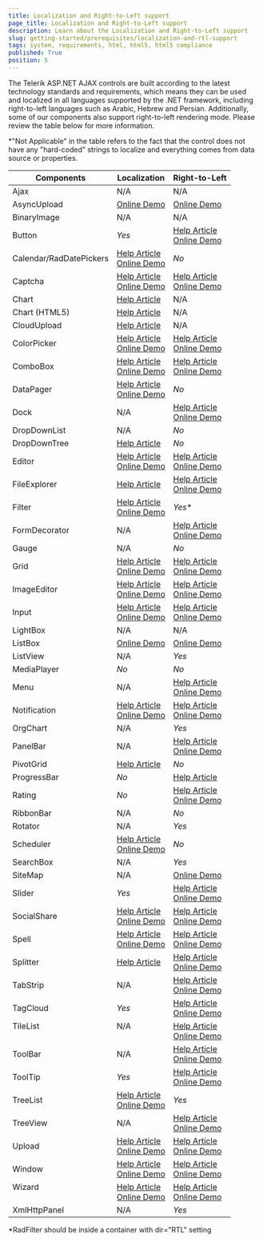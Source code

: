 ```yaml
---
title: Localization and Right-to-Left support
page_title: Localization and Right-to-Left support
description: Learn about the Localization and Right-to-Left support
slug: getting-started/prerequisites/localization-and-rtl-support
tags: system, requirements, html, html5, html5 compliance
published: True
position: 5
---
```


The Telerik ASP.NET AJAX controls are built according to the latest technology standards and requirements, which means they can be used and localized in all languages supported by the .NET framework, including right-to-left languages such as Arabic, Hebrew and Persian. Additionally, some of our components also support right-to-left rendering mode. Please review the table below for more information.

*"Not Applicable" in the table refers to the fact that the control does not have any "hard-coded" strings to localize and everything comes from data source or properties.  

<table class="Table Table--comparison">
  <thead>
    <tr>
      <th>Components </th>
      <th>Localization </th>
      <th>Right-to-Left </th>
    </tr>
  </thead>
  <tbody>
    <tr>
      <td>Ajax</td>
      <td>N/A</td>
      <td>N/A <br>
      </td>
    </tr>
    <tr>
      <td>AsyncUpload</td>
      <td>
        <a href="http://demos.telerik.com/aspnet-ajax/asyncupload/examples/localization/defaultcs.aspx">Online Demo</a>
      </td>
      <td>
        <a href="http://demos.telerik.com/aspnet-ajax/asyncupload/examples/rtl/defaultcs.aspx">Online Demo</a>
      </td>
    </tr>
    <tr>
      <td>BinaryImage</td>
      <td>N/A</td>
      <td>N/A</td>
    </tr>
    <tr>
      <td>Button</td>
      <td>
        <span>
          <em>Yes</em>
        </span>
      </td>
      <td>
        <a href="https://docs.telerik.com/devtools/aspnet-ajax/controls/button/accessibility-and-internationalization/right-to-left-support">Help Article</a>
        <br>
        <a shape="rect" href="http://demos.telerik.com/aspnet-ajax/button/examples/righttoleft/defaultcs.aspx">Online Demo</a>
      </td>
    </tr>
    <tr>
      <td>Calendar/RadDatePickers</td>
      <td>
        <a href="https://docs.telerik.com/devtools/aspnet-ajax/controls/calendar/accessibility-and-internationalization/specifying-a-culture">Help Article</a>
        <br>
        <a shape="rect" href="https://demos.telerik.com/aspnet-ajax/calendar/accessibility-and-internationalization/globalization/defaultcs.aspx">Online Demo</a>
      </td>
      <td>
        <span>
          <em>No</em>
        </span>
      </td>
    </tr>
    <tr>
      <td>Captcha</td>
      <td>
        <a href="https://docs.telerik.com/devtools/aspnet-ajax/controls/captcha/accessibility-and-internationalization/localization">Help Article</a>
        <br>
        <a shape="rect" href="http://demos.telerik.com/aspnet-ajax/captcha/examples/localization/defaultcs.aspx">Online Demo</a>
      </td>
      <td>
        <a href="https://docs.telerik.com/devtools/aspnet-ajax/controls/captcha/accessibility-and-internationalization/right-to-left-support">Help Article</a>
        <br>
        <a shape="rect" href="http://demos.telerik.com/aspnet-ajax/captcha/examples/righttoleft/defaultcs.aspx">Online Demo</a>
      </td>
    </tr>
    <tr>
      <td>Chart</td>
      <td>
        <a href="https://docs.telerik.com/devtools/aspnet-ajax/controls/chart/advanced-topics/multi-language-support-for-radchart">Help Article</a>
        <br>
      </td>
      <td>N/A</td>
    </tr>
    <tr>
      <td valign="top">Chart (HTML5) </td>
      <td valign="top">
        <a target="_blank" href="https://docs.telerik.com/devtools/aspnet-ajax/controls/htmlchart/accessibility-and-internationalization/localization">Help Article</a>
      </td>
      <td valign="top">N/A </td>
    </tr>
    <tr>
      <td valign="top">CloudUpload </td>
      <td valign="top">
        <a target="_blank" href="https://docs.telerik.com/devtools/aspnet-ajax/controls/cloudupload/accessibility-and-internationalization/localizing-radcloudupload">Help Article</a>
      </td>
      <td valign="top">N/A </td>
    </tr>
    <tr>
      <td>ColorPicker</td>
      <td>
        <a href="https://docs.telerik.com/devtools/aspnet-ajax/controls/colorpicker/accessibility-and-internationalization/localization">Help Article</a>
        <br>
        <a shape="rect" href="http://demos.telerik.com/aspnet-ajax/colorpicker/examples/localization/defaultcs.aspx">Online Demo</a>
      </td>
      <td>
        <a href="https://docs.telerik.com/devtools/aspnet-ajax/controls/colorpicker/accessibility-and-internationalization/right-to-left-support">Help Article</a>
        <br>
        <a shape="rect" href="http://demos.telerik.com/aspnet-ajax/colorpicker/examples/righttoleft/defaultcs.aspx">Online Demo</a>
      </td>
    </tr>
    <tr>
      <td>ComboBox</td>
      <td>
        <a href="https://docs.telerik.com/devtools/aspnet-ajax/controls/combobox/accessibility-and-internationalization/localization">Help Article</a>
        <br>
        <a href="http://demos.telerik.com/aspnet-ajax/combobox/examples/localization/defaultcs.aspx">Online Demo</a>
      </td>
      <td>
        <a href="https://docs.telerik.com/devtools/aspnet-ajax/controls/combobox/appearance-and-styling/rtl-support">Help Article</a>
        <br>
        <a href="http://demos.telerik.com/aspnet-ajax/combobox/examples/functionality/rtl/defaultcs.aspx" shape="rect">Online Demo</a>
      </td>
    </tr>
    <tr>
      <td>DataPager</td>
      <td>
        <a target="_blank" href="https://docs.telerik.com/devtools/aspnet-ajax/controls/datapager/accessibility-and-internationalization/localization">Help Article</a>
        <br>
        <a target="_blank" href="http://demos.telerik.com/aspnet-ajax/datapager/examples/localization/defaultcs.aspx">Online Demo</a>
      </td>
      <td>
        <span>
          <em>No</em>
        </span>
      </td>
    </tr>
    <tr>
      <td>Dock</td>
      <td>N/A</td>
      <td>
        <a href="https://docs.telerik.com/devtools/aspnet-ajax/controls/dock/accessibility-and-internationalization/right-to-left-support">Help Article</a>
        <br>
        <a shape="rect" href="http://demos.telerik.com/aspnet-ajax/dock/examples/righttoleft/defaultcs.aspx">Online Demo</a>
      </td>
    </tr>
    <tr>
      <td valign="top">DropDownList </td>
      <td valign="top">N/A </td>
      <td valign="top">
        <em>No </em>
      </td>
    </tr>
    <tr>
      <td valign="top">DropDownTree </td>
      <td valign="top">
        <a target="_blank" href="https://docs.telerik.com/devtools/aspnet-ajax/controls/dropdowntree/accessibility-and-internationalization/localization">Help Article</a>
      </td>
      <td valign="top">
        <em>No</em>
        <br>
      </td>
    </tr>
    <tr>
      <td>Editor</td>
      <td>
        <a target="_blank" href="https://docs.telerik.com/devtools/aspnet-ajax/controls/editor/accessibility-and-internationalization/localization/global-resource-files">Help Article</a>
        <br>
        <a target="_blank" shape="rect" href="http://demos.telerik.com/aspnet-ajax/editor/examples/localization/defaultcs.aspx">Online Demo</a>
        <br>
      </td>
      <td>
        <a target="_blank" href="https://docs.telerik.com/devtools/aspnet-ajax/controls/editor/accessibility-and-internationalization/standards-compliance/right-to-left-support">Help Article</a>
        <br>
        <a target="_blank" shape="rect" href="https://demos.telerik.com/aspnet-ajax/editor/examples/righttoleft/defaultcs.aspx">Online Demo</a>
      </td>
    </tr>
    <tr>
      <td>FileExplorer</td>
      <td>
        <a href="https://docs.telerik.com/devtools/aspnet-ajax/controls/fileexplorer/accessibility-and-internationalization/localization">Help Article</a>
        <br>
      </td>
      <td>
        <a href="https://docs.telerik.com/devtools/aspnet-ajax/controls/fileexplorer/accessibility-and-internationalization/right-to-left-support">Help Article</a>
        <br>
        <a shape="rect" href="http://demos.telerik.com/aspnet-ajax/fileexplorer/examples/righttoleftsupport/defaultcs.aspx ">Online Demo</a>
      </td>
    </tr>
    <tr>
      <td>Filter</td>
      <td>
        <a href="https://docs.telerik.com/devtools/aspnet-ajax/controls/filter/accessibility-and-internationalization/localization">Help Article</a>
        <br>
        <a href="http://demos.telerik.com/aspnet-ajax/filter/examples/localization/defaultcs.aspx">Online Demo</a>
      </td>
      <td>
        <em>Yes</em>*
      </td>
    </tr>
    <tr>
      <td>FormDecorator</td>
      <td>N/A</td>
      <td>
        <a href="https://docs.telerik.com/devtools/aspnet-ajax/controls/formdecorator/accessibility-and-internationalization/right-to-left-support">Help Article</a>
        <br>
        <a shape="rect" href="http://demos.telerik.com/aspnet-ajax/formdecorator/examples/righttoleftsupport/defaultcs.aspx">Online Demo</a>
      </td>
    </tr>
    <tr>
      <td valign="top">Gauge </td>
      <td valign="top">N/A </td>
      <td valign="top">
        <em>No </em>
      </td>
    </tr>
    <tr>
      <td>Grid</td>
      <td>
        <a target="_blank" href="https://docs.telerik.com/devtools/aspnet-ajax/controls/grid/accessibility-and-internationalization/localization-through-resource-files">Help Article</a>
        <br>
        <a target="_blank" href="https://demos.telerik.com/aspnet-ajax/grid/examples/accessibility-and-internationalization/localization/defaultcs.aspx">Online Demo</a>
        <br>
      </td>
      <td>
        <a target="_blank" href="https://docs.telerik.com/devtools/aspnet-ajax/controls/grid/accessibility-and-internationalization/right-to-left-support">Help Article</a>
        <br>
        <a target="_blank" shape="rect" href="https://demos.telerik.com/aspnet-ajax/grid/examples/accessibility-and-internationalization/right-to-left-support/defaultcs.aspx">Online Demo</a>
      </td>
    </tr>
    <tr>
      <td>ImageEditor</td>
      <td>
        <a href="https://docs.telerik.com/devtools/aspnet-ajax/controls/imageeditor/accessibility-and-internationalization/localization">Help Article</a>
        <br>
        <a href="http://demos.telerik.com/aspnet-ajax/imageeditor/examples/localization/defaultcs.aspx">Online Demo</a>​
      </td>
      <td>
        <a href="https://docs.telerik.com/devtools/aspnet-ajax/controls/imageeditor/accessibility-and-internationalization/right-to-left-support">Help Article</a>
        <br>
        <a shape="rect" href="http://demos.telerik.com/aspnet-ajax/imageeditor/examples/righttoleft/defaultcs.aspx ">Online Demo</a>
      </td>
    </tr>
    <tr>
      <td>Input</td>
      <td>
        <a href="https://docs.telerik.com/devtools/aspnet-ajax/controls/textbox/radnumerictextbox/formatting-numeric-values">Help Article</a>
        <br>
        <a shape="rect" href="https://demos.telerik.com/aspnet-ajax/numerictextbox/overview/defaultcs.aspx">Online Demo</a>
        <br>
      </td>
      <td>
        <a href="https://docs.telerik.com/devtools/aspnet-ajax/controls/textbox/getting-started/adding-buttons">Help Article</a>
        <br>
        <a shape="rect" href="https://demos.telerik.com/aspnet-ajax/textbox/overview/defaultcs.aspx">Online Demo</a>
      </td>
    </tr>
    <tr>
      <td valign="top">LightBox </td>
      <td valign="top">N/A </td>
      <td valign="top">N/A </td>
    </tr>
    <tr>
      <td>ListBox</td>
      <td>
        <a href="http://demos.telerik.com/aspnet-ajax/listbox/examples/localization/defaultcs.aspx">Online Demo</a>
      </td>
      <td>
        <a href="http://demos.telerik.com/aspnet-ajax/listbox/examples/rtl/defaultcs.aspx">Online Demo</a>
      </td>
    </tr>
    <tr>
      <td>ListView</td>
      <td>N/A <br>
      </td>
      <td>
        <span>
          <em>Yes</em>
        </span>
      </td>
    </tr>
    <tr>
      <td valign="top">MediaPlayer </td>
      <td valign="top">
        <em>No </em>
      </td>
      <td valign="top">
        <em>No </em>
      </td>
    </tr>
    <tr>
      <td>Menu</td>
      <td>N/A</td>
      <td>
        <a href="https://docs.telerik.com/devtools/aspnet-ajax/controls/menu/accessibility-and-internationalization/rtl-support">Help Article</a>
        <br>
        <a shape="rect" href="http://demos.telerik.com/aspnet-ajax/menu/examples/functionality/righttoleft/defaultcs.aspx">Online Demo</a>
      </td>
    </tr>
    <tr>
      <td>Notification</td>
      <td>
        <a href="https://docs.telerik.com/devtools/aspnet-ajax/controls/notification/accessibility-and-internationalization/localization">Help Article</a>
        <br>
        <a href="http://demos.telerik.com/aspnet-ajax/notification/examples/localization/defaultcs.aspx">Online Demo</a>
      </td>
      <td>
        <a href="https://docs.telerik.com/devtools/aspnet-ajax/controls/notification/accessibility-and-internationalization/right-to-left-support">Help Article</a>
        <br>
        <a shape="rect" href="http://demos.telerik.com/aspnet-ajax/notification/examples/righttoleft/defaultcs.aspx">Online Demo</a>
      </td>
    </tr>
    <tr>
      <td valign="top">OrgChart </td>
      <td valign="top">N/A </td>
      <td valign="top">
        <em>Yes </em>
      </td>
    </tr>
    <tr>
      <td>PanelBar</td>
      <td>N/A</td>
      <td>
        <a href="https://docs.telerik.com/devtools/aspnet-ajax/controls/panelbar/appearance-and-styling/rtl-support">Help Article</a>
        <br>
        <a shape="rect" href="http://demos.telerik.com/aspnet-ajax/panelbar/examples/functionality/righttoleftsupport/defaultcs.aspx">Online Demo</a>
      </td>
    </tr>
    <tr>
      <td valign="top">PivotGrid </td>
      <td valign="top">
        <a target="_blank" href="https://docs.telerik.com/devtools/aspnet-ajax/controls/pivotgrid/accessibility-and-internationalization/localization-through-global-resources">Help Article</a>
      </td>
      <td valign="top">
        <em>No</em>
      </td>
    </tr>
    <tr>
      <td valign="top">ProgressBar </td>
      <td valign="top">
        <em>No</em>
      </td>
      <td valign="top">
        <a target="_blank" href="https://docs.telerik.com/devtools/aspnet-ajax/controls/progressbar/accessibility-and-internationalization/right-to-left-support">Help Article</a>
      </td>
    </tr>
    <tr>
      <td>Rating</td>
      <td>
        <span>
          <em>No</em>
        </span>
      </td>
      <td>
        <a href="https://docs.telerik.com/devtools/aspnet-ajax/controls/rating/accessibility-and-internationalization/right-to-left-support">Help Article</a>
        <br>
        <a shape="rect" href="http://demos.telerik.com/aspnet-ajax/rating/examples/righttoleft/defaultcs.aspx">Online Demo</a>
      </td>
    </tr>
    <tr>
      <td>RibbonBar</td>
      <td>N/A</td>
      <td>
        <span>
          <em>No</em>
        </span>
      </td>
    </tr>
    <tr>
      <td>Rotator</td>
      <td>N/A</td>
      <td>
        <span>
          <em>Yes</em>
        </span>
      </td>
    </tr>
    <tr>
      <td>Scheduler</td>
      <td>
        <a href="https://docs.telerik.com/devtools/aspnet-ajax/controls/scheduler/accessibility-and-internationalization/translating-strings">Help Article</a>
        <br>
        <a href="http://demos.telerik.com/aspnet-ajax/scheduler/examples/localization/defaultcs.aspx">Online Demo</a>
      </td>
      <td>
        <span>
          <em>No</em>
        </span>
      </td>
    </tr>
    <tr>
      <td valign="top">SearchBox </td>
      <td valign="top">N/A </td>
      <td valign="top">
        <em>Yes </em>
      </td>
    </tr>
    <tr>
      <td>SiteMap</td>
      <td>N/A</td>
      <td>
        <a href="http://demos.telerik.com/aspnet-ajax/sitemap/examples/rtl/defaultcs.aspx">Online Demo</a>
      </td>
    </tr>
    <tr>
      <td>Slider</td>
      <td>
        <span>
          <em>Yes</em>
        </span>
      </td>
      <td>
        <a href="https://docs.telerik.com/devtools/aspnet-ajax/controls/slider/accessibility-and-internationalization/right-to-left-support">Help Article</a>
        <br>
        <a shape="rect" href="http://demos.telerik.com/aspnet-ajax/slider/examples/righttoleft/defaultcs.aspx">Online Demo</a>
      </td>
    </tr>
    <tr>
      <td>SocialShare</td>
      <td>
        <a href="https://docs.telerik.com/devtools/aspnet-ajax/controls/socialshare/accessibility-and-internationalization/localization">Help Article</a>
        <br>
        <a href="http://demos.telerik.com/aspnet-ajax/socialshare/examples/localization/defaultcs.aspx">Online Demo</a>
      </td>
      <td>
        <a href="https://docs.telerik.com/devtools/aspnet-ajax/controls/socialshare/accessibility-and-internationalization/right-to-left-support">Help Article</a>
        <br>
        <a href="http://demos.telerik.com/aspnet-ajax/socialshare/examples/righttoleft/defaultcs.aspx ">Online Demo</a>
      </td>
    </tr>
    <tr>
      <td>Spell</td>
      <td>
        <a href="https://docs.telerik.com/devtools/aspnet-ajax/controls/spell/accessibility-and-internationalization/localization">Help Article</a>
        <br>
        <a shape="rect" href="http://demos.telerik.com/aspnet-ajax/spell/examples/localization/defaultcs.aspx">Online Demo</a>
      </td>
      <td>
        <a href="https://docs.telerik.com/devtools/aspnet-ajax/controls/spell/accessibility-and-internationalization/right-to-left-support">Help Article</a>
        <br>
        <a shape="rect" href="http://demos.telerik.com/aspnet-ajax/spell/examples/righttoleft/defaultcs.aspx">Online Demo</a>
      </td>
    </tr>
    <tr>
      <td>Splitter</td>
      <td>
        <a href="https://docs.telerik.com/devtools/aspnet-ajax/controls/splitter/accessibility-and-internationalization/changing-the-strings-in-the-user-interface">Help Article</a>
        <br>
      </td>
      <td>
        <a href="https://docs.telerik.com/devtools/aspnet-ajax/controls/splitter/accessibility-and-internationalization/right-to-left-support">Help Article</a>
        <br>
        <a shape="rect" href="http://demos.telerik.com/aspnet-ajax/splitter/examples/righttoleft/defaultcs.aspx">Online Demo</a>
      </td>
    </tr>
    <tr>
      <td>TabStrip</td>
      <td>N/A</td>
      <td>
        <a href="https://docs.telerik.com/devtools/aspnet-ajax/controls/tabstrip/appearance-and-styling/rtl-support">Help Article</a>
        <br>
        <a shape="rect" href="http://demos.telerik.com/aspnet-ajax/tabstrip/examples/functionality/righttoleft/defaultcs.aspx">Online Demo</a>
      </td>
    </tr>
    <tr>
      <td>TagCloud</td>
      <td>
        <span>
          <em>Yes</em>
        </span>
      </td>
      <td>
        <a href="https://docs.telerik.com/devtools/aspnet-ajax/controls/tagcloud/accessibility-and-internationalization/right-to-left-support">Help Article</a>
        <br>
        <a shape="rect" href="http://demos.telerik.com/aspnet-ajax/tagcloud/examples/righttoleft/defaultcs.aspx">Online Demo</a>
      </td>
    </tr>
    <tr>
      <td valign="top">TileList </td>
      <td valign="top">N/A </td>
      <td valign="top">
        <a target="_blank" href="https://docs.telerik.com/devtools/aspnet-ajax/controls/tilelist/accessibility-and-internationalization/right-to-left-support">Help Article</a>
        <br>
        <a target="_blank" href="http://demos.telerik.com/aspnet-ajax/tilelist/examples/right-to-left-support/defaultcs.aspx">Online Demo</a>
      </td>
    </tr>
    <tr>
      <td>ToolBar</td>
      <td>N/A</td>
      <td>
        <a href="https://docs.telerik.com/devtools/aspnet-ajax/controls/toolbar/appearance-and-styling/rtl-support">Help Article</a>
        <br>
        <a shape="rect" href="http://demos.telerik.com/aspnet-ajax/toolbar/examples/functionality/righttoleft/defaultcs.aspx">Online Demo</a>
      </td>
    </tr>
    <tr>
      <td>ToolTip</td>
      <td>
        <span>
          <em>Yes</em>
        </span>
      </td>
      <td>
        <a href="https://docs.telerik.com/devtools/aspnet-ajax/controls/tooltip/accessibility-and-internationalization/right-to-left-support">Help Article</a>
        <br>
        <a shape="rect" href="http://demos.telerik.com/aspnet-ajax/tooltip/examples/righttoleft/defaultcs.aspx">Online Demo</a>
      </td>
    </tr>
    <tr>
      <td>TreeList</td>
      <td>
        <a href="https://docs.telerik.com/devtools/aspnet-ajax/controls/treelist/accessibility-and-internationalization/localization">Help Article</a>
        <br>
        <a href="http://demos.telerik.com/aspnet-ajax/treelist/examples/localization/defaultcs.aspx">Online Demo</a>
      </td>
      <td>
        <span>
          <em>Yes</em>
        </span>
      </td>
    </tr>
    <tr>
      <td>TreeView</td>
      <td>N/A</td>
      <td>
        <a href="https://docs.telerik.com/devtools/aspnet-ajax/controls/treeview/appearance-and-styling/right-to-left-support">Help Article</a>
        <br>
        <a shape="rect" href="http://demos.telerik.com/aspnet-ajax/treeview/examples/functionality/righttoleft/defaultcs.aspx">Online Demo</a>
      </td>
    </tr>
    <tr>
      <td>Upload</td>
      <td>
        <a href="https://docs.telerik.com/devtools/aspnet-ajax/controls/upload/localization/localizing-radupload">Help Article</a>
        <br>
        <a shape="rect" href="http://demos.telerik.com/aspnet-ajax/upload/examples/localization/defaultcs.aspx">Online Demo</a>
        <br>
      </td>
      <td>
        <a href="https://docs.telerik.com/devtools/aspnet-ajax/controls/upload/localization/radupload-rtl-support">Help Article</a>
        <br>
        <a shape="rect" href="http://demos.telerik.com/aspnet-ajax/upload/examples/rtl/defaultcs.aspx">Online Demo</a>
      </td>
    </tr>
    <tr>
      <td>Window</td>
      <td>
        <a href="https://docs.telerik.com/devtools/aspnet-ajax/controls/window/accessibility-and-internationalization/localization">Help Article</a>
        <br>
        <a href="http://demos.telerik.com/aspnet-ajax/window/examples/localization/defaultcs.aspx">Online Demo</a>
      </td>
      <td>
        <a href="https://docs.telerik.com/devtools/aspnet-ajax/controls/window/accessibility-and-internationalization/right-to-left-support">Help Article</a>
        <br>
        <a shape="rect" href="https://demos.telerik.com/aspnet-ajax/window/examples/righttoleft/defaultcs.aspx">Online Demo</a>
        <br>
      </td>
    </tr>
    <tr>
      <td valign="top">Wizard </td>
      <td valign="top">
        <a target="_blank" href="https://docs.telerik.com/devtools/aspnet-ajax/controls/wizard/accessibility-and-internationalization/localization">Help Article</a>
        <br>
        <a target="_blank" href="http://demos.telerik.com/aspnet-ajax/wizard/accessibility-and-internationalization/localization/defaultcs.aspx">Online Demo</a>
      </td>
      <td valign="top">
        <a target="_blank" href="https://docs.telerik.com/devtools/aspnet-ajax/controls/wizard/accessibility-and-internationalization/rtl-support">Help Article</a>
        <br>
        <a target="_blank" href="http://demos.telerik.com/aspnet-ajax/wizard/accessibility-and-internationalization/right-to-left/defaultcs.aspx">Online Demo</a>
      </td>
    </tr>
    <tr>
      <td>XmlHttpPanel</td>
      <td>N/A</td>
      <td>
        <span>
          <em>Yes</em>
        </span>
      </td>
    </tr>
  </tbody>
</table>

*RadFilter should be inside a container with dir="RTL" setting
 
  
